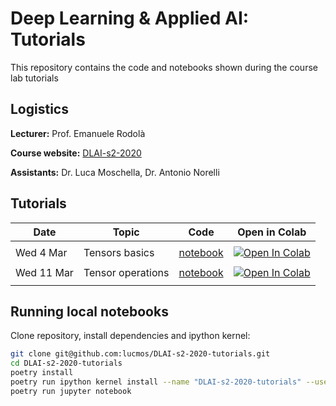 # Deep Learning & Applied AI: Tutorials

This repository contains the code and notebooks shown during the course lab tutorials

## Logistics

**Lecturer:** Prof. Emanuele Rodolà

**Course website:** [DLAI-s2-2020](https://erodola.github.io/DLAI-s2-2020/)

**Assistants:** Dr. Luca Moschella, Dr. Antonio Norelli

## Tutorials

| **Date**   | **Topic**         | **Code**                                                                                                                                                                                         | **Open in Colab**                                                                                                                                                                              |
| ---------- | ----------------- | ------------------------------------------------------------------------------------------------------------------------------------------------------------------------------------------------ | ---------------------------------------------------------------------------------------------------------------------------------------------------------------------------------------------- |
|            |                   |
| Wed 4 Mar  | Tensors basics    | [notebook](https://nbviewer.jupyter.org/github/lucmos/DLAI-s2-2020-tutorials/blob/master/01/01_Tensor_basics.ipynb)                                                                              | [![Open In Colab](https://colab.research.google.com/assets/colab-badge.svg)](https://colab.research.google.com/github/lucmos/DLAI-s2-2020-tutorials/blob/master/01/01_Tensor_basics.ipynb)     |
|            |                   |
| Wed 11 Mar | Tensor operations | [notebook]([https://github/lucmos/DLAI-s2-2020-tutorials/blob/master/02/02_Tensor_operations.ipynb](https://github.com/lucmos/DLAI-s2-2020-tutorials/blob/master/02/02_Tensor_operations.ipynb)) | [![Open In Colab](https://colab.research.google.com/assets/colab-badge.svg)](https://colab.research.google.com/github/lucmos/DLAI-s2-2020-tutorials/blob/master/02/02_Tensor_operations.ipynb) |
|            |                   |


## Running local notebooks

Clone repository, install dependencies and ipython kernel:

```bash
git clone git@github.com:lucmos/DLAI-s2-2020-tutorials.git
cd DLAI-s2-2020-tutorials
poetry install
poetry run ipython kernel install --name "DLAI-s2-2020-tutorials" --user
poetry run jupyter notebook
```
